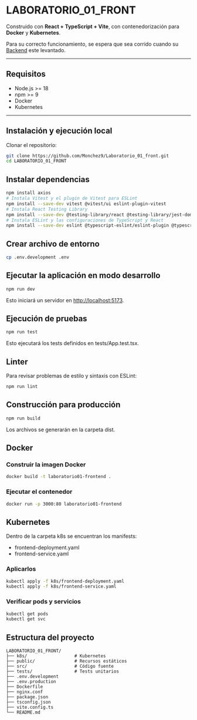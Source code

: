 # LABORATORIO_01_FRONT

Construido con **React + TypeScript + Vite**, con contenedorización para **Docker** y **Kubernetes**.

Para su correcto funcionamiento, se espera que sea corrido cuando su [Backend](https://github.com/Monchez9/Laboratorio_01) este levantado.

---

## Requisitos

- Node.js >= 18  
- npm >= 9  
- Docker
- Kubernetes

---

## Instalación y ejecución local

Clonar el repositorio:

```bash
git clone https://github.com/Monchez9/Laboratorio_01_front.git
cd LABORATORIO_01_FRONT
```

## Instalar dependencias

``` bash
npm install axios
# Instala Vitest y el plugin de Vitest para ESLint
npm install --save-dev vitest @vitest/ui eslint-plugin-vitest
# Instala React Testing Library
npm install --save-dev @testing-library/react @testing-library/jest-dom jsdom
# Instala ESLint y las configuraciones de TypeScript y React
npm install --save-dev eslint @typescript-eslint/eslint-plugin @typescript-eslint/parser eslint-plugin-react-hooks eslint-plugin-react-refresh
```

## Crear archivo de entorno

```bash
cp .env.development .env
```

## Ejecutar la aplicación en modo desarrollo

```bash
npm run dev
```

Esto iniciará un servidor en [http://localhost:5173](http://localhost:5173).

## Ejecución de pruebas

```bash
npm run test
```

Esto ejecutará los tests definidos en tests/App.test.tsx.

## Linter

Para revisar problemas de estilo y sintaxis con ESLint:

```bash
npm run lint
```

## Construcción para producción

```bash
npm run build
```

Los archivos se generarán en la carpeta dist.

## Docker

### Construir la imagen Docker

``` bash
docker build -t laboratorio01-frontend .
```

### Ejecutar el contenedor

``` bash
docker run -p 3000:80 laboratorio01-frontend
```

## Kubernetes

Dentro de la carpeta k8s se encuentran los manifests:

- frontend-deployment.yaml
- frontend-service.yaml

### Aplicarlos

``` bash
kubectl apply -f k8s/frontend-deployment.yaml
kubectl apply -f k8s/frontend-service.yaml
```

### Verificar pods y servicios

``` bash
kubectl get pods
kubectl get svc
```

## Estructura del proyecto

``` text
LABORATORIO_01_FRONT/
├── k8s/                  # Kubernetes
├── public/               # Recursos estáticos
├── src/                  # Código fuente
├── tests/                # Tests unitarios
├── .env.development
├── .env.production
├── Dockerfile
├── nginx.conf
├── package.json
├── tsconfig.json
├── vite.config.ts
└── README.md
```
